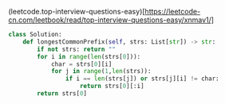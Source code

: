 (leetcode.top-interview-questions-easy)[https://leetcode-cn.com/leetbook/read/top-interview-questions-easy/xnmav1/]
```python
class Solution:
    def longestCommonPrefix(self, strs: List[str]) -> str:
        if not strs: return ""
        for i in range(len(strs[0])):
            char = strs[0][i]
            for j in range(1,len(strs)):
                if i == len(strs[j]) or strs[j][i] != char:
                    return strs[0][:i]
        return strs[0]
```